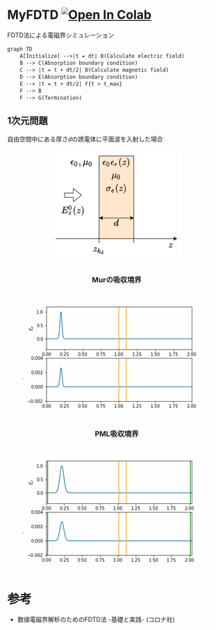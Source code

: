# MyFDTD [![Open In Colab](https://colab.research.google.com/assets/colab-badge.svg)](http://colab.research.google.com/github/yn4k4nishi/MyFDTD)
FDTD法による電磁界シミュレーション

```mermaid
graph TD
    A[Initialize] -->|t = dt| B(Calculate electric field)
    B --> C(Absorption boundary condition)
    C --> |t = t + dt/2| D(Calculate magnetic field)
    D --> E(Absorption boundary condition)
    E --> |t = t + dt/2| F{t > t_max}
    F --> B
    F --> G(Termination)
```

## 1次元問題
自由空間中にある厚さ$d$の誘電体に平面波を入射した場合
<div align="center">
    <img src="img/1d-mur/problem.png">
</div>
<div align="center">
    <div>
        <h3>Murの吸収境界</h3>
        <img src="img/1d-mur/animation.gif">
    </div>
    <div>
        <h3>PML吸収境界</h3>
        <img src="img/1d-pml/animation.gif">
    </div>
</div>

# 参考
- 数値電磁界解析のためのFDTD法 -基礎と実践- (コロナ社)